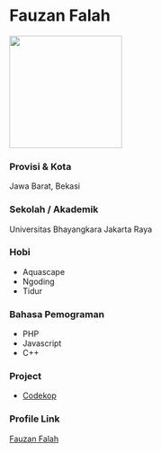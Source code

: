 # Fauzan Falah 

<img src="https://avatars3.githubusercontent.com/u/19247405?s=460&u=0576ea0d75d572dc399027ca43270427b8ee32e8&v=4" width="200" height="200" align="center"/>

### Provisi & Kota

Jawa Barat, Bekasi

### Sekolah / Akademik

Universitas Bhayangkara Jakarta Raya

### Hobi

- Aquascape
- Ngoding
- Tidur

### Bahasa Pemograman 

- PHP
- Javascript
- C++

### Project

- [Codekop](https://codekop.com/) 


### Profile Link

[Fauzan Falah](https://github.com/fauzan1892)

